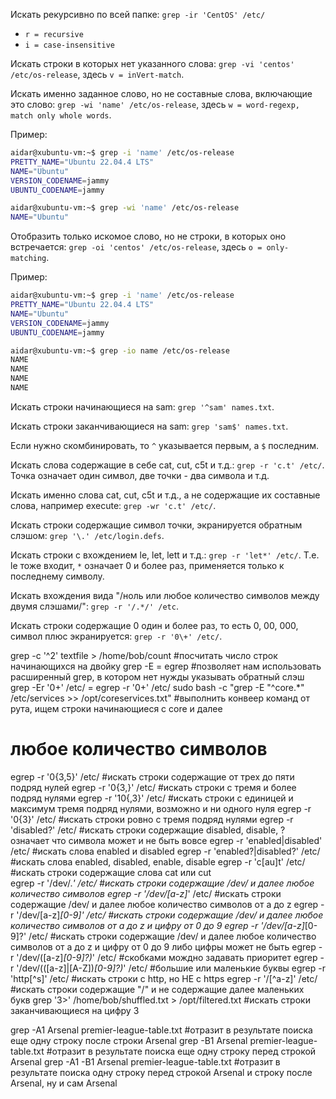 Искать рекурсивно по всей папке: `grep -ir 'CentOS' /etc/`

- `r = recursive`
- `i = case-insensitive`

Искать строки в которых нет указанного слова: `grep -vi 'centos' /etc/os-release`, здесь `v = inVert-match`.

Искать именно заданное слово, но не составные слова, включающие это слово: `grep -wi 'name' /etc/os-release`, здесь `w = word-regexp, match only whole words`.

Пример:

```bash
aidar@xubuntu-vm:~$ grep -i 'name' /etc/os-release
PRETTY_NAME="Ubuntu 22.04.4 LTS"
NAME="Ubuntu"
VERSION_CODENAME=jammy
UBUNTU_CODENAME=jammy
```

```bash
aidar@xubuntu-vm:~$ grep -wi 'name' /etc/os-release
NAME="Ubuntu"
```

Отобразить только искомое слово, но не строки, в которых оно встречается: `grep -oi 'centos' /etc/os-release`, здесь `o = only-matching`.

Пример:

```bash
aidar@xubuntu-vm:~$ grep -i 'name' /etc/os-release
PRETTY_NAME="Ubuntu 22.04.4 LTS"
NAME="Ubuntu"
VERSION_CODENAME=jammy
UBUNTU_CODENAME=jammy
```

```bash
aidar@xubuntu-vm:~$ grep -io name /etc/os-release
NAME
NAME
NAME
NAME
```

Искать строки начинающиеся на sam: `grep '^sam' names.txt`.

Искать строки заканчивающиеся на sam: `grep 'sam$' names.txt`.

Если нужно скомбинировать, то `^` указывается первым, а `$` последним.

Искать слова содержащие в себе cat, cut, c5t и т.д.: `grep -r 'c.t' /etc/`. Точка означает один символ, две точки - два символа и т.д.

Искать именно слова cat, cut, c5t и т.д., а не содержащие их составные слова, например execute: `grep -wr 'c.t' /etc/`.

Искать строки содержащие символ точки, экранируется обратным слэшом: `grep '\.' /etc/login.defs`.

Искать строки с вхождением le, let, lett и т.д.: `grep -r 'let*' /etc/`. Т.е. le тоже входит, `*` означает 0 и более раз, применяется только к последнему символу.

Искать вхождения вида "/ноль или любое количество символов между двумя слэшами/": `grep -r '/.*/' /etc`.

Искать строки содержащие 0 один и более раз, то есть 0, 00, 000, символ плюс экранируется: `grep -r '0\+' /etc/`.

grep -c '^2' textfile > /home/bob/count   #посчитать число строк начинающихся на двойку
grep -E = egrep   #позволяет нам использовать расширенный grep, в котором нет нужды указывать обратный слэш
grep -Er '0+' /etc/ = egrep -r '0+' /etc/
sudo bash -c  "grep -E \"^core.*\" /etc/services  >> /opt/coreservices.txt"   #выполнить конвеер команд от рута, ищем строки начинающиеся с core и далее
# любое количество символов
egrep -r '0{3,5}' /etc/   #искать строки содержащие от трех до пяти подряд нулей
egrep -r '0{3,}' /etc/   #искать строки с тремя и более подряд нулями
egrep -r '10{,3}' /etc/   #искать строки с единицей и максимум тремя подряд нулями, возможно и ни одного нуля
egrep -r '0{3}' /etc/   #искать строки ровно с тремя подряд нулями
egrep -r 'disabled?' /etc/   #искать строки содержащие disabled, disable, ? означает что символа может и не быть вовсе
egrep -r 'enabled|disabled' /etc/   #искать слова enabled и disabled
egrep -r 'enabled?|disabled?' /etc/   #искать слова enabled, disabled, enable, disable
egrep -r 'c[au]t' /etc/   #искать строки содержащие слова cat или cut  
egrep -r '/dev/.*' /etc/   #искать строки содержащие /dev/ и далее любое количество символов
egrep -r '/dev/[a-z]*' /etc/   #искать строки содержащие /dev/ и далее любое количество символов от a до z
egrep -r '/dev/[a-z]*[0-9]' /etc/   #искать строки содержащие /dev/ и далее любое количество символов от a до z и цифру от 0 до 9
egrep -r '/dev/[a-z]*[0-9]?' /etc/   #искать строки содержащие /dev/ и далее любое количество символов от a до z и цифру от 0 до 9 либо цифры может не быть
egrep -r '/dev/([a-z]*[0-9]?)*' /etc/   #скобками мождно задавать приоритет
egrep -r '/dev/(([a-z]|[A-Z])*[0-9]?)*' /etc/   #большие или маленькие буквы
egrep -r 'http[^s]' /etc/   #искать строки с http, но НЕ с https
egrep -r '/[^a-z]' /etc/   #искать строки содержащие "/" и не содержащие далее маленьких букв
grep '3\>' /home/bob/shuffled.txt > /opt/filtered.txt   #искать строки заканчивающиеся на цифру 3

grep -A1 Arsenal premier-league-table.txt   #отразит в результате поиска еще одну строку после строки Arsenal
grep -B1 Arsenal premier-league-table.txt   #отразит в результате поиска еще одну строку перед строкой Arsenal
grep -A1 -B1 Arsenal premier-league-table.txt   #отразит в результате поиска одну строку перед строкой Arsenal и строку после Arsenal, ну и сам Arsenal
